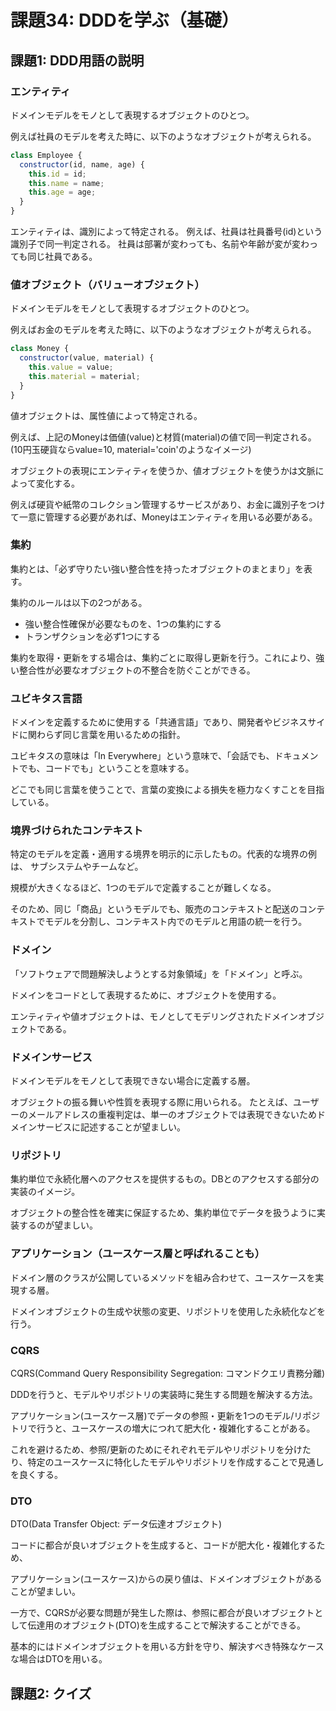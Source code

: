 # 課題34: DDDを学ぶ（基礎）
## 課題1: DDD用語の説明

### エンティティ

ドメインモデルをモノとして表現するオブジェクトのひとつ。

例えば社員のモデルを考えた時に、以下のようなオブジェクトが考えられる。

```javascript
class Employee {
  constructor(id, name, age) {
    this.id = id;
    this.name = name;
    this.age = age;
  }
}
```

エンティティは、識別によって特定される。
例えば、社員は社員番号(id)という識別子で同一判定される。
社員は部署が変わっても、名前や年齢が変が変わっても同じ社員である。

### 値オブジェクト（バリューオブジェクト）

ドメインモデルをモノとして表現するオブジェクトのひとつ。

例えばお金のモデルを考えた時に、以下のようなオブジェクトが考えられる。

```javascript
class Money {
  constructor(value, material) {
    this.value = value;
    this.material = material;
  }
}
```

値オブジェクトは、属性値によって特定される。

例えば、上記のMoneyは価値(value)と材質(material)の値で同一判定される。
(10円玉硬貨ならvalue=10, material='coin'のようなイメージ)

オブジェクトの表現にエンティティを使うか、値オブジェクトを使うかは文脈によって変化する。

例えば硬貨や紙幣のコレクション管理するサービスがあり、お金に識別子をつけて一意に管理する必要があれば、Moneyはエンティティを用いる必要がある。

### 集約

集約とは、「必ず守りたい強い整合性を持ったオブジェクトのまとまり」を表す。

集約のルールは以下の2つがある。

- 強い整合性確保が必要なものを、1つの集約にする
- トランザクションを必ず1つにする

集約を取得・更新をする場合は、集約ごとに取得し更新を行う。これにより、強い整合性が必要なオブジェクトの不整合を防ぐことができる。

### ユビキタス言語

ドメインを定義するために使用する「共通言語」であり、開発者やビジネスサイドに関わらず同じ言葉を用いるための指針。

ユビキタスの意味は「In Everywhere」という意味で、「会話でも、ドキュメントでも、コードでも」ということを意味する。

どこでも同じ言葉を使うことで、言葉の変換による損失を極力なくすことを目指している。


### 境界づけられたコンテキスト

特定のモデルを定義・適用する境界を明示的に示したもの。代表的な境界の例は、 サブシステムやチームなど。

規模が大きくなるほど、1つのモデルで定義することが難しくなる。

そのため、同じ「商品」というモデルでも、販売のコンテキストと配送のコンテキストでモデルを分割し、コンテキスト内でのモデルと用語の統一を行う。

### ドメイン

「ソフトウェアで問題解決しようとする対象領域」を「ドメイン」と呼ぶ。

ドメインをコードとして表現するために、オブジェクトを使用する。

エンティティや値オブジェクトは、モノとしてモデリングされたドメインオブジェクトである。

### ドメインサービス

ドメインモデルをモノとして表現できない場合に定義する層。

オブジェクトの振る舞いや性質を表現する際に用いられる。
たとえば、ユーザーのメールアドレスの重複判定は、単一のオブジェクトでは表現できないためドメインサービスに記述することが望ましい。

### リポジトリ

集約単位で永続化層へのアクセスを提供するもの。DBとのアクセスする部分の実装のイメージ。

オブジェクトの整合性を確実に保証するため、集約単位でデータを扱うように実装するのが望ましい。

### アプリケーション（ユースケース層と呼ばれることも）

ドメイン層のクラスが公開しているメソッドを組み合わせて、ユースケースを実現する層。

ドメインオブジェクトの生成や状態の変更、リポジトリを使用した永続化などを行う。

### CQRS

CQRS(Command Query Responsibility Segregation: コマンドクエリ責務分離)

DDDを行うと、モデルやリポジトリの実装時に発生する問題を解決する方法。

アプリケーション(ユースケース層)でデータの参照・更新を1つのモデル/リポジトリで行うと、ユースケースの増大につれて肥大化・複雑化することがある。

これを避けるため、参照/更新のためにそれぞれモデルやリポジトリを分けたり、特定のユースケースに特化したモデルやリポジトリを作成することで見通しを良くする。

### DTO

DTO(Data Transfer Object: データ伝達オブジェクト)

コードに都合が良いオブジェクトを生成すると、コードが肥大化・複雑化するため、

アプリケーション(ユースケース)からの戻り値は、ドメインオブジェクトがあることが望ましい。

一方で、CQRSが必要な問題が発生した際は、参照に都合が良いオブジェクトとして伝達用のオブジェクト(DTO)を生成することで解決することができる。

基本的にはドメインオブジェクトを用いる方針を守り、解決すべき特殊なケースな場合はDTOを用いる。

## 課題2: クイズ

